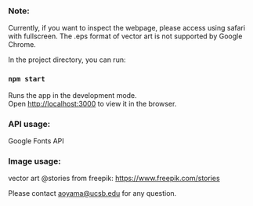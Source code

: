 ### Note:
Currently, if you want to inspect the webpage, please access using safari with fullscreen.
The .eps format of vector art is not supported by Google Chrome.

In the project directory, you can run:
### `npm start`
Runs the app in the development mode.\
Open [http://localhost:3000](http://localhost:3000) to view it in the browser.

### API usage:
Google Fonts API

### Image usage:
vector art @stories from freepik: https://www.freepik.com/stories

Please contact [aoyama@ucsb.edu](aoyama@ucsb.edu) for any question.